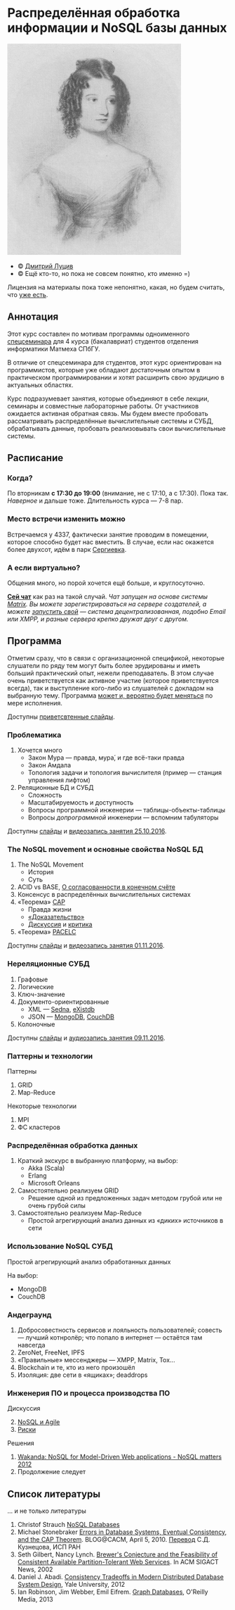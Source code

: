 # Распределённая обработка информации и NoSQL базы данных

[![Ada Lovelace](resources/Ada-18-396x480.jpg)](https://en.wikipedia.org/wiki/Ada_Lovelace)

<!-- © [Высшая инженерная школа «Авалон»](http://www.avalon.ru/) \ -->
<!-- © [ООО «Ланит-Терком»](http://lanit-tercom.com/) \ -->
<!-- © [ФГАОУ ВО СПбПУ](http://spbstu.ru/) \ -->

* © [Дмитрий Луцив](http://dluciv.name/)
* © Ещё кто-то, но пока не совсем понятно, кто именно =)

Лицензия на материалы пока тоже непонятно, какая, но будем считать, что [уже есть](LICENSE.md).

## Аннотация

Этот курс составлен по мотивам программы одноименного [спецсеминара](http://edu.dluciv.name/Home/distrinfproc) для 4 курса (бакалавриат) студентов отделения информатики Матмеха СПбГУ.

В отличие от спецсеминара для студентов, этот курс ориентирован на программистов, которые уже обладают достаточным опытом в практическом программировании и хотят расширить свою эрудицию в актуальных областях.

Курс подразумевает занятия, которые объединяют в себе лекции, семинары и совместные лабораторные работы. От участников ожидается активная обратная связь. Мы будем вместе пробовать рассматривать распределённые вычислительные системы и СУБД, обрабатывать данные, пробовать реализовывать свои вычислительные системы.

## Расписание

### Когда?
По вторникам **с 17:30 до 19:00** (внимание, не с 17:10, а с 17:30). Пока так. *Наверное* и дальше тоже. Длительность курса — 7-8 пар.

### Место встречи изменить можно
Встречаемся у 4337, фактически занятие проводим в помещении, которое способно будет нас вместить. В случае, если нас окажется более двухсот, идём в парк [Сергиевка](https://ru.wikipedia.org/wiki/%D0%A1%D0%B5%D1%80%D0%B3%D0%B8%D0%B5%D0%B2%D0%BA%D0%B0_(%D0%B4%D0%B2%D0%BE%D1%80%D1%86%D0%BE%D0%B2%D0%BE-%D0%BF%D0%B0%D1%80%D0%BA%D0%BE%D0%B2%D1%8B%D0%B9_%D0%B0%D0%BD%D1%81%D0%B0%D0%BC%D0%B1%D0%BB%D1%8C)).

### А если виртуально?
Общения много, но порой хочется ещё больше, и круглосуточно.

[**Сей чат**](https://riot.im/app/#/room/#lt-nosql:matrix.org) как раз на такой случай. *Чат запущен на основе системы [Matrix](http://matrix.org/). Вы можете зарегистрироваться на сервере создателей, а можете [запустить свой](https://github.com/matrix-org/synapse/blob/master/README.rst) — система децентрализованная, подобно Email или XMPP, и разные сервера крепко дружат друг с другом.*

## Программа

Отметим сразу, что в связи с организационной спецификой, некоторые слушатели по ряду тем могут быть более эрудированы и иметь больший практический опыт, нежели преподаватель. В этом случае очень приветствуется как активное участие (которое приветствуется всегда), так и выступление кого-либо из слушателей с докладом на выбранную тему.
Программа [может и, вероятно будет меняться](https://en.wikipedia.org/wiki/Self-modifying_code) по мере исполнения.

Доступны [приветсвтенные слайды](https://dluciv.github.io/nosql-intro-course/slides/00-Hello).

### Проблематика

1. Хочется много
    * Закон Мура — правда, мура́, и где всё-таки правда
    * Закон Амдала
    * Топология задачи и топология вычислителя (пример — станция управления лифтом)
2. Реляционные БД и СУБД
    * Сложность
    * Масштабируемость и доступность
    * Вопросы программной инженерии — таблицы-объекты-таблицы
    * Вопросы *допрограммной* инженерии — вспомним табуляторы

Доступны [слайды](https://dluciv.github.io/nosql-intro-course/slides/01-Problematics) и [видеозапись занятия 25.10.2016](https://youtu.be/qHFYgicOI1o).

### The NoSQL movement и основные свойства NoSQL БД
1. The NoSQL Movement
    * История
    * Суть
2. ACID vs BASE, [О согласованности в конечном счёте](http://citforum.ru/gazeta/154/)
3. Консенсус в распределённых вычислительных системах
4. «Теорема» [CAP](https://en.wikipedia.org/wiki/CAP_theorem)
    * Правда жизни
    * [«Доказательство»](http://mwhittaker.github.io/2014/08/16/illustrated-proof-cap-theorem/)
    * [Дискуссия](http://citforum.ru/gazeta/154/) и [критика](https://arxiv.org/abs/1509.05393)
5. «Теорема» [PACELC](https://en.wikipedia.org/wiki/PACELC_theorem)

Доступны [слайды](https://dluciv.github.io/nosql-intro-course/slides/02-NoSQL_Movement_CAP_PACELC) и [видеозапись занятия 01.11.2016](https://youtu.be/6tAG-OexfQI).

### Нереляционные СУБД
1. Графовые
2. Логические
3. Ключ-значение
4. Документо-ориентированные
    * XML — [Sedna](http://sedna.org/), [eXistdb](http://exist-db.org/exist/apps/homepage/index.html)
    * JSON — [MongoDB](https://www.mongodb.com/), [CouchDB](http://couchdb.apache.org/)
5. Колоночные

Доступны [слайды](https://dluciv.github.io/nosql-intro-course/slides/03-NonRelOverview) и [аудиозапись занятия 09.11.2016](https://soundcloud.com/user-374549363/2016-11-08-nosql-recording).

### Паттерны и технологии

Паттерны

1. GRID
2. Map-Reduce

Некоторые технологии

1. MPI
2. ФС кластеров

### Распределённая обработка данных
1. Краткий экскурс в выбранную платформу, на выбор:
    * Akka (Scala)
    * Erlang
    * Microsoft Orleans
2. Самостоятельно реализуем GRID
    * Решение одной из предложенных задач методом грубой или не очень грубой силы
3. Самостоятельно реализуем Map-Reduce
    * Простой агрегирующий анализ данных из «диких» источников в сети

### Использование NoSQL СУБД
Простой агрегирующий анализ обработанных данных

На выбор:

* MongoDB 
* CouchDB

### Андеграунд
1. Добросовестность сервисов и лояльность пользователей; совесть — лучший котнролёр; что попало в интернет — остаётся там навсегда
2. ZeroNet, FreeNet, IPFS
3. «Правильные» мессенджеры — XMPP, Matrix, Tox...
4. Blockchain и те, кто из него произошёл
5. Изоляция: две сети в «ящиках»; deaddrops

### Инженерия ПО и процесса производства ПО
Дискуссия

2. [NoSQL и Agile](https://www.mongodb.com/agile-development)
3. [Риски](https://jaxenter.com/nosql-vs-postgres-121967.html)

Решения

1. [Wakanda: NoSQL for Model-Driven Web applications - NoSQL matters 2012](http://www.slideshare.net/alexandre_morgaut/wakanda-nosql-for-modeldriven-web-applications)
2. Продолжение следует

## Список литературы

... и не только литературы

1. Christof Strauch [NoSQL Databases](http://www.christof-strauch.de/nosqldbs.pdf)
2. Michael Stonebraker [Errors in Database Systems, Eventual Consistency, and the CAP Theorem](http://cacm.acm.org/blogs/blog-cacm/83396-errors-in-database-systems-eventual-consistency-and-the-cap-theorem/fulltext#). BLOG@CACM, April 5, 2010.
   [Перевод](http://citforum.ru/gazeta/154/) С.Д. Кузнецова, ИСП РАН
3. Seth Gilbert, Nancy Lynch. [Brewer's Conjecture and the Feasibility of Consistent Available Partition-Tolerant Web Services](http://citeseerx.ist.psu.edu/viewdoc/summary?doi=10.1.1.20.1495). In ACM SIGACT News, 2002
4. Daniel J. Abadi. [Consistency Tradeoffs in Modern Distributed Database System Design](http://cs-www.cs.yale.edu/homes/dna/papers/abadi-pacelc.pdf), Yale University, 2012
5. Ian Robinson, Jim Webber, Emil Eifrem. [Graph Databases](http://graphdatabases.com/), O'Reilly Media, 2013
